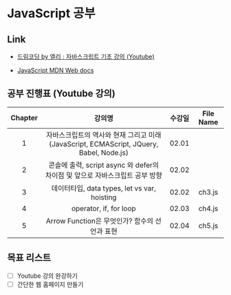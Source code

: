 # JavaScript 공부

## Link

- [드림코딩 by 엘리 : 자바스크립트 기초 강의 (Youtube)](https://www.youtube.com/watch?v=wcsVjmHrUQg&list=PLv2d7VI9OotTVOL4QmPfvJWPJvkmv6h-2&ab_channel=%EB%93%9C%EB%A6%BC%EC%BD%94%EB%94%A9by%EC%97%98%EB%A6%AC)

- [JavaScript MDN Web docs](https://developer.mozilla.org/ko/docs/Web/JavaScript)

## 공부 진행표 (Youtube 강의)

| Chapter |                                         강의명                                          | 수강일 | File Name |
| :-----: | :-------------------------------------------------------------------------------------: | :----: | :-------: |
|    1    | 자바스크립트의 역사와 현재 그리고 미래 (JavaScript, ECMAScript, JQuery, Babel, Node.js) | 02.01  |           |
|    2    |      콘솔에 출력, script async 와 defer의 차이점 및 앞으로 자바스크립트 공부 방향       | 02.02  |           |
|    3    |                      데이터타입, data types, let vs var, hoisting                       | 02.02  |  ch3.js   |
|    4    |                                 operator, if, for loop                                  | 02.03  |  ch4.js   |
|    5    |                      Arrow Function은 무엇인가? 함수의 선언과 표현                      | 02.04  |  ch5.js   |

## 목표 리스트

- [ ] Youtube 강의 완강하기
- [ ] 간단한 웹 홈페이지 만들기
